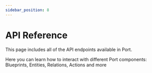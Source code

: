 ```yaml
---
sidebar_position: 8
---
```


# API Reference

This page includes all of the API endpoints available in Port.

Here you can learn how to interact with different Port components: Blueprints, Entities, Relations, Actions and more
